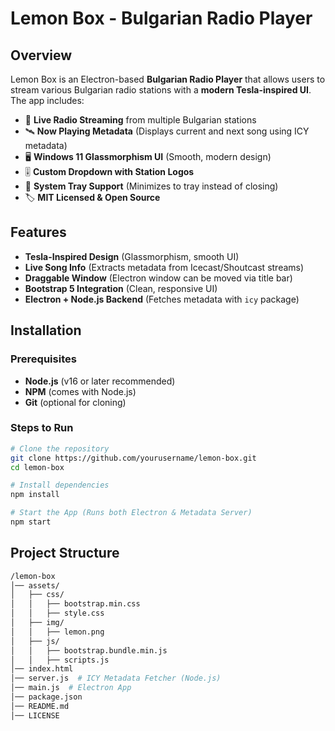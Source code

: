 # Lemon Box - Bulgarian Radio Player

## Overview

Lemon Box is an Electron-based **Bulgarian Radio Player** that allows users to stream various Bulgarian radio stations with a **modern Tesla-inspired UI**. The app includes:

- 🎵 **Live Radio Streaming** from multiple Bulgarian stations
- 🛰 **Now Playing Metadata** (Displays current and next song using ICY metadata)
- 🖥 **Windows 11 Glassmorphism UI** (Smooth, modern design)
- 🎚 **Custom Dropdown with Station Logos**
- 📌 **System Tray Support** (Minimizes to tray instead of closing)
- 🏷 **MIT Licensed & Open Source**

## Features

- **Tesla-Inspired Design** (Glassmorphism, smooth UI)
- **Live Song Info** (Extracts metadata from Icecast/Shoutcast streams)
- **Draggable Window** (Electron window can be moved via title bar)
- **Bootstrap 5 Integration** (Clean, responsive UI)
- **Electron + Node.js Backend** (Fetches metadata with `icy` package)

## Installation

### Prerequisites

- **Node.js** (v16 or later recommended)
- **NPM** (comes with Node.js)
- **Git** (optional for cloning)

### Steps to Run

```sh
# Clone the repository
git clone https://github.com/yourusername/lemon-box.git
cd lemon-box

# Install dependencies
npm install

# Start the App (Runs both Electron & Metadata Server)
npm start
```

## Project Structure

```sh
/lemon-box
│── assets/
│   ├── css/
│   │   ├── bootstrap.min.css
│   │   ├── style.css
│   ├── img/
│   │   ├── lemon.png
│   ├── js/
│   │   ├── bootstrap.bundle.min.js
│   │   ├── scripts.js
│── index.html
│── server.js  # ICY Metadata Fetcher (Node.js)
│── main.js  # Electron App
│── package.json
│── README.md
│── LICENSE
```


